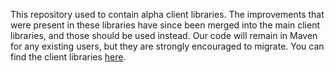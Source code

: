 This repository used to contain alpha client libraries. The improvements that
were present in these libraries have since been merged into the main client
libraries, and those should be used instead. Our code will remain in Maven for
any existing users, but they are strongly encouraged to migrate. You can find
the client libraries
[here](https://github.com/GoogleCloudPlatform/google-cloud-java/tree/master/google-cloud-pubsub).
